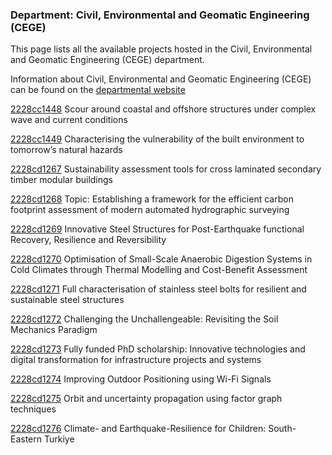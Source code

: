 ### Department: Civil, Environmental and Geomatic Engineering (CEGE)

This page lists all the available projects hosted in the Civil, Environmental and Geomatic Engineering (CEGE) department.

Information about Civil, Environmental and Geomatic Engineering (CEGE) can be found on the [departmental website](https://www.ucl.ac.uk/civil-environmental-geomatic-engineering)

[2228cc1448](../projects/2228cc1448.md) Scour around coastal and offshore structures under complex wave and current conditions

[2228cc1449](../projects/2228cc1449.md) Characterising the vulnerability of the built environment to tomorrow’s natural hazards

[2228cd1267](../projects/2228cd1267.md) Sustainability assessment tools for cross laminated secondary timber modular buildings

[2228cd1268](../projects/2228cd1268.md) Topic: Establishing a framework for the efficient carbon footprint assessment of modern automated hydrographic surveying

[2228cd1269](../projects/2228cd1269.md) Innovative Steel Structures for Post-Earthquake functional Recovery, Resilience and Reversibility

[2228cd1270](../projects/2228cd1270.md) Optimisation of Small-Scale Anaerobic Digestion Systems in Cold Climates through Thermal Modelling and Cost-Benefit Assessment

[2228cd1271](../projects/2228cd1271.md) Full characterisation of stainless steel bolts for resilient and sustainable steel structures

[2228cd1272](../projects/2228cd1272.md) Challenging the Unchallengeable: Revisiting the Soil Mechanics Paradigm

[2228cd1273](../projects/2228cd1273.md) Fully funded PhD scholarship: Innovative technologies and digital transformation for infrastructure projects and systems

[2228cd1274](../projects/2228cd1274.md) Improving Outdoor Positioning using Wi-Fi Signals

[2228cd1275](../projects/2228cd1275.md) Orbit and uncertainty propagation using factor graph techniques

[2228cd1276](../projects/2228cd1276.md) Climate- and Earthquake-Resilience for Children: South-Eastern Turkiye

